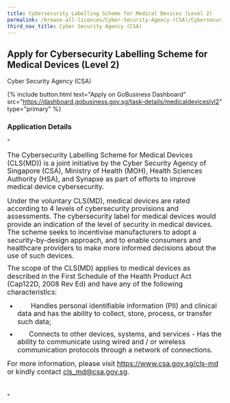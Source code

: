 ```yaml
---
title: Cybersecurity Labelling Scheme for Medical Devices (Level 2)
permalink: /browse-all-licences/Cyber-Security-Agency-(CSA)/Cybersecurity-Labelling-Scheme-for-Medical-Devices-(Level-2)
third_nav_title: Cyber Security Agency (CSA)
---
```


## Apply for Cybersecurity Labelling Scheme for Medical Devices (Level 2)

Cyber Security Agency (CSA)

{% include button.html text="Apply on GoBusiness Dashboard" src="https://dashboard.gobusiness.gov.sg/task-details/medicaldeviceslvl2" type="primary" %}

<H3>Application Details</H3>

"<p style='margin-top:0cm;margin-right:0cm;margin-bottom:8.0pt;margin-left:0cm;line-height:115%;font-size:16px;font-family:""Aptos"",sans-serif;'>The Cybersecurity Labelling Scheme for Medical Devices (CLS(MD)) is a joint initiative by the Cyber Security Agency of Singapore (CSA), Ministry of Health (MOH), Health Sciences Authority (HSA), and Synapxe as part of efforts to improve medical device cybersecurity.</p>
<p style='margin-top:0cm;margin-right:0cm;margin-bottom:8.0pt;margin-left:0cm;line-height:115%;font-size:16px;font-family:""Aptos"",sans-serif;'>Under the voluntary CLS(MD), medical devices are rated according to 4 levels of cybersecurity provisions and assessments. The cybersecurity label for medical devices would provide an indication of the level of security in medical devices. The scheme seeks to incentivise manufacturers to adopt a security-by-design approach, and to enable consumers and healthcare providers to make more informed decisions about the use of such devices.</p>
<p style='margin-top:0cm;margin-right:0cm;margin-bottom:8.0pt;margin-left:0cm;line-height:115%;font-size:16px;font-family:""Aptos"",sans-serif;'>The scope of the CLS(MD) applies to medical devices as described in the First Schedule of the Health Product Act (Cap122D, 2008 Rev Ed) and have any of the following characteristics:</p>
<ul style=""margin-bottom:0cm;margin-top:0cm;"" type=""disc"">
    <li style='margin-top:0cm;margin-right:0cm;margin-bottom:8.0pt;margin-left:0cm;line-height:115%;font-size:16px;font-family:""Aptos"",sans-serif;'>&nbsp; &nbsp; &nbsp; &nbsp;Handles personal identifiable information (PII) and clinical data and has the ability to collect, store, process, or transfer such data;</li>
    <li style='margin-top:0cm;margin-right:0cm;margin-bottom:8.0pt;margin-left:0cm;line-height:115%;font-size:16px;font-family:""Aptos"",sans-serif;'>&nbsp; &nbsp; &nbsp; Connects to other devices, systems, and services - Has the ability to communicate using wired and / or wireless communication protocols through a network of connections.</li>
</ul>
<p style='margin-top:0cm;margin-right:0cm;margin-bottom:8.0pt;margin-left:0cm;line-height:115%;font-size:16px;font-family:""Aptos"",sans-serif;'>For more information, please visit <a href=""https://www.csa.gov.sg/cls-md"" target=""_blank"">https://www.csa.gov.sg/cls-md</a> or kindly contact <a href=""cls_md@csa.gov.sg"" target=""_blank"">cls_md@csa.gov.sg</a>.</p>
<p style='margin-top:0cm;margin-right:0cm;margin-bottom:8.0pt;margin-left:0cm;line-height:115%;font-size:16px;font-family:""Aptos"",sans-serif;'>&nbsp;</p>"


